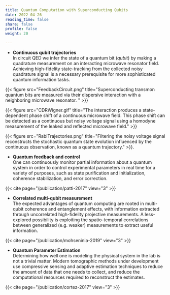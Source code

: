 ```yaml
---
title: Quantum Computation with Superconducting Qubits
date: 2022-04-26
reading_time: false  
share: false  
profile: false  
weight: 20

---
```


- **Continuous qubit trajectories**\
  In circuit QED we infer the state of a quantum bit (<i>qubit</i>) by making a quadrature measurement on an interacting microwave resonator field. Achieving high-fidelity state-tracking from the collected noisy quadrature signal is a necessary prerequisite for more sophisticated quantum information tasks.  

{{< figure src="FeedbackCircuit.png" title="Superconducting transmon quantum bits are measured via their dispersive interaction with a neighboring microwave resonator. " >}}

{{< figure src="CDRWigner.gif" title="The interaction produces a state-dependent phase shift of a continuous microwave field. This phase shift can be detected as a continuous but noisy voltage signal using a homodyne measurement of the leaked and reflected microwave field." >}}

{{< figure src="RabiTrajectories.png" title="Filtering the noisy voltage signal reconstructs the stochastic quantum state evolution influenced by the continuous observation, known as a quantum trajectory." >}}.

- **Quantum feedback and control**\
  One can continuously monitor partial information about a quantum system in order to control experimental parameters in real time for a variety of purposes, such as state purification and initialization, coherence stabilization, and error correction.  

{{< cite page="/publication/patti-2017" view="3" >}}

- **Correlated multi-qubit measurement**\
  The expected advantages of quantum computing are rooted in multi-qubit coherence and entanglement effects, with information extracted through uncorrelated high-fidelity projective measurements. A less-explored possibility is exploiting the spatio-temporal correlations between generalized (e.g. weaker) measurements to extract useful information.  

{{< cite page="/publication/mohseninia-2019" view="3" >}}

- **Quantum Parameter Estimation**\
  Determining how well one is modeling the physical system in the lab is not a trivial matter. Modern tomographic methods under development use compressive sensing and adaptive estimation techniques to reduce the amount of data that one needs to collect, and reduce the computational resources required to reconstruct the estimates.  

{{< cite page="/publication/cortez-2017" view="3" >}}


